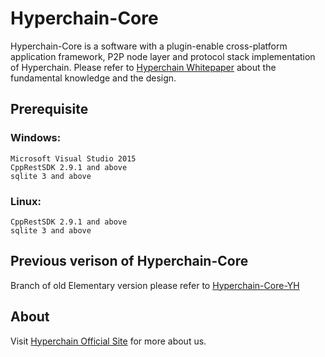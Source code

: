 # Hyperchain-Core
Hyperchain-Core is a software with a plugin-enable cross-platform application framework, P2P node layer and protocol stack implementation of Hyperchain. Please refer to [Hyperchain Whitepaper](http://www.hyperchain.net/blog/archives/311) about the fundamental knowledge and the design.

## Prerequisite 
### Windows: 
    Microsoft Visual Studio 2015
    CppRestSDK 2.9.1 and above
    sqlite 3 and above
### Linux:
    CppRestSDK 2.9.1 and above
    sqlite 3 and above

## Previous verison of Hyperchain-Core  
Branch of old Elementary version please refer to [Hyperchain-Core-YH](https://github.com/HyperBlockChain/Hyperchain-Core-YH)

## About
Visit [Hyperchain Official Site](http://www.hyperchain.net "Hyperchain Homepage") for more about us.

